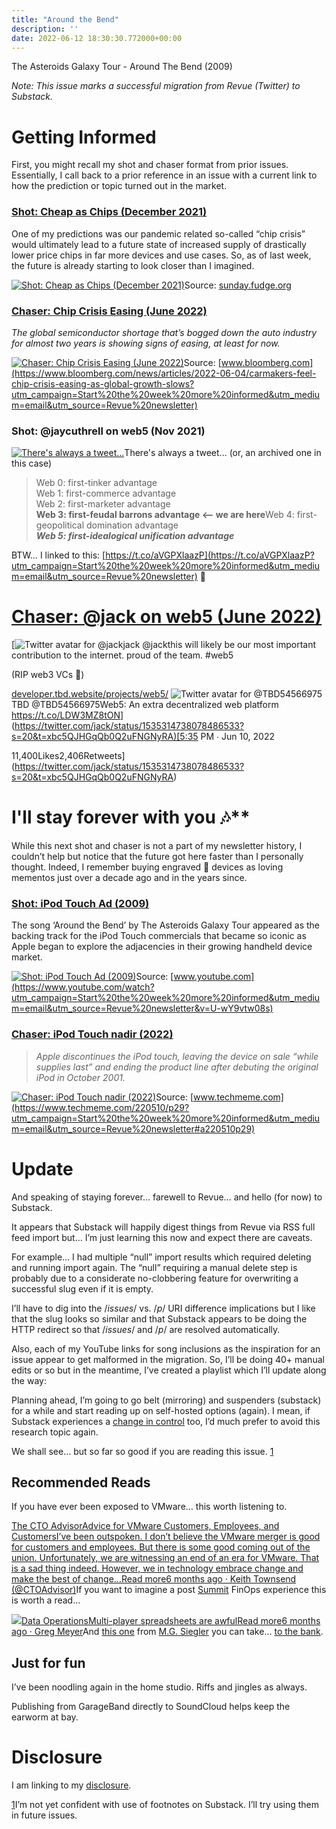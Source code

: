 ```yaml
---
title: "Around the Bend"
description: ''
date: 2022-06-12 18:30:30.772000+00:00
---
```


The Asteroids Galaxy Tour - Around The Bend (2009)

*Note: This issue marks a successful migration from Revue (Twitter) to Substack.*

# Getting Informed

First, you might recall my shot and chaser format from prior issues. Essentially, I call back to a prior reference in an issue with a current link to how the prediction or topic turned out in the market.

### **[Shot: Cheap as Chips (December 2021)](https://fudge.org/archive/fudge-sunday-cheap-as-chips-in-2022-946008?utm_campaign=Start%20the%20week%20more%20informed&utm_medium=email&utm_source=Revue%20newsletter)**

One of my predictions was our pandemic related so-called “chip crisis” would ultimately lead to a future state of increased supply of drastically lower price chips in far more devices and use cases. So, as of last week, the future is already starting to look closer than I imagined.

[![Shot: Cheap as Chips (December 2021)](https://cuthrell.com/favicon.png "Shot: Cheap as Chips (December 2021)")](https://cuthrell.com/favicon.png)Source: [sunday.fudge.org](https://sunday.fudge.org/issues/fudge-sunday-cheap-as-chips-in-2022-946008?utm_campaign=Start%20the%20week%20more%20informed&utm_medium=email&utm_source=Revue%20newsletter)

### **[Chaser: Chip Crisis Easing (June 2022)](https://www.bloomberg.com/news/articles/2022-06-04/carmakers-feel-chip-crisis-easing-as-global-growth-slows?utm_campaign=Start%20the%20week%20more%20informed&utm_medium=email&utm_source=Revue%20newsletter)**

*The global semiconductor shortage that’s bogged down the auto industry for almost two years is showing signs of easing, at least for now.*

[![Chaser: Chip Crisis Easing (June 2022)](https://cuthrell.com/favicon.png "Chaser: Chip Crisis Easing (June 2022)")](https://cuthrell.com/favicon.png)Source: [www.bloomberg.com](https://www.bloomberg.com/news/articles/2022-06-04/carmakers-feel-chip-crisis-easing-as-global-growth-slows?utm_campaign=Start%20the%20week%20more%20informed&utm_medium=email&utm_source=Revue%20newsletter)

### **Shot: @jaycuthrell on web5 (Nov 2021)**

[![There's always a tweet...](https://cuthrell.com/favicon.png "There's always a tweet...")](https://cuthrell.com/favicon.png)There's always a tweet... (or, an archived one in this case)

> Web 0: first-tinker advantage  
> Web 1: first-commerce advantage  
> Web 2: first-marketer advantage  
> **Web 3: first-feudal barrons advantage <– we are here**Web 4: first-geopolitical domination advantage  
> ***Web 5: first-idealogical unification advantage***
>
>

BTW… I linked to this: [https://t.co/aVGPXlaazP](https://t.co/aVGPXlaazP?utm_campaign=Start%20the%20week%20more%20informed&utm_medium=email&utm_source=Revue%20newsletter) 🧐

# [Chaser: @jack on web5 (June 2022)](https://twitter.com/jack/status/1535314738078486533)

[![Twitter avatar for @jack](https://cuthrell.com/favicon.png)jack @jackthis will likely be our most important contribution to the internet. proud of the team. #web5

(RIP web3 VCs 🤫)

[developer.tbd.website/projects/web5/](https://developer.tbd.website/projects/web5/) ![Twitter avatar for @TBD54566975](https://cuthrell.com/favicon.png)TBD @TBD54566975Web5: An extra decentralized web platform
<https://t.co/LDW3MZ8tON>](<https://twitter.com/jack/status/1535314738078486533?s=20&t=xbc5QJHGqQb0Q2uFNGNyRA)[5:35> PM ∙ Jun 10, 2022

11,400Likes2,406Retweets](<https://twitter.com/jack/status/1535314738078486533?s=20&t=xbc5QJHGqQb0Q2uFNGNyRA>)

# I'll stay forever with you 🎶**

While this next shot and chaser is not a part of my newsletter history, I couldn’t help but notice that the future got here faster than I personally thought. Indeed, I remember buying engraved 📱 devices as loving mementos just over a decade ago and in the years since.

### [Shot: iPod Touch Ad (2009)](https://www.youtube.com/watch?utm_campaign=Start%20the%20week%20more%20informed&utm_medium=email&utm_source=Revue%20newsletter&v=U-wY9vtw08s)

The song ‘Around the Bend’ by The Asteroids Galaxy Tour appeared as the backing track for the iPod Touch commercials that became so iconic as Apple began to explore the adjacencies in their growing handheld device market.

[![Shot: iPod Touch Ad (2009)](https://cuthrell.com/favicon.png "Shot: iPod Touch Ad (2009)")](https://cuthrell.com/favicon.png)Source: [www.youtube.com](https://www.youtube.com/watch?utm_campaign=Start%20the%20week%20more%20informed&utm_medium=email&utm_source=Revue%20newsletter&v=U-wY9vtw08s)

### [Chaser: iPod Touch nadir (2022)](https://www.techmeme.com/220510/p29?utm_campaign=Start%20the%20week%20more%20informed&utm_medium=email&utm_source=Revue%20newsletter#a220510p29)

> *Apple discontinues the iPod touch, leaving the device on sale “while supplies last” and ending the product line after debuting the original iPod in October 2001.*
>
>

[![Chaser: iPod Touch nadir (2022)](https://cuthrell.com/favicon.png "Chaser: iPod Touch nadir (2022)")](https://cuthrell.com/favicon.png)Source: [www.techmeme.com](https://www.techmeme.com/220510/p29?utm_campaign=Start%20the%20week%20more%20informed&utm_medium=email&utm_source=Revue%20newsletter#a220510p29)

# Update

And speaking of staying forever… farewell to Revue… and hello (for now) to Substack.

It appears that Substack will happily digest things from Revue via RSS full feed import but… I’m just learning this now and expect there are caveats.

For example… I had multiple “null” import results which required deleting and running import again. The “null” requiring a manual delete step is probably due to a considerate no-clobbering feature for overwriting a successful slug even if it is empty.

I’ll have to dig into the /*issues*/ vs. /*p*/ URI difference implications but I like that the slug looks so similar and that Substack appears to be doing the HTTP redirect so that /*issues*/ and /*p*/ are resolved automatically.

Also, each of my YouTube links for song inclusions as the inspiration for an issue appear to get malformed in the migration. So, I’ll be doing 40+ manual edits or so but in the meantime, I’ve created a playlist which I’ll update along the way:

Planning ahead, I’m going to go belt (mirroring) and suspenders (substack) for a while and start reading up on self-hosted options (again). I mean, if Substack experiences a [change in control](https://sunday.fudge.org/p/fudge-sunday-moving-out-1200494) too, I’d much prefer to avoid this research topic again.

We shall see… but so far so good if you are reading this issue. [1](#footnote-1)

## Recommended Reads

If you have ever been exposed to VMware… this worth listening to.

[The CTO AdvisorAdvice for VMware Customers, Employees, and CustomersI’ve been outspoken. I don’t believe the VMware merger is good for customers and employees. But there is some good coming out of the union. Unfortunately, we are witnessing an end of an era for VMware. That is a sad thing indeed. However, we in technology embrace change and make the best of change…Read more6 months ago · Keith Townsend (@CTOAdvisor)](https://ctoadvisor.substack.com/p/advice-for-vmware-customers-employees?utm_source=substack&utm_campaign=post_embed&utm_medium=web)If you want to imagine a post [Summit](https://usesummit.com) FinOps experience this is worth a read…

[![](https://cuthrell.com/favicon.png)Data OperationsMulti-player spreadsheets are awfulRead more6 months ago · Greg Meyer](https://www.finddataops.com/p/multi-player-spreadsheets-are-awful?utm_source=substack&utm_campaign=post_embed&utm_medium=web)And [this one](https://mgs.blog/the-apple-banks-next-branch-e4f837d42078) from [M.G. Siegler](https://mgsiegler.com) you can take… [to the bank](https://mgs.blog/the-apple-banks-next-branch-e4f837d42078).

## Just for fun

I’ve been noodling again in the home studio. Riffs and jingles as always.

Publishing from GarageBand directly to SoundCloud helps keep the earworm at bay.

# Disclosure

I am linking to my [disclosure](https://jaycuthrell.com/disclosure/?utm_campaign=Fudge%20Sunday&utm_medium=email&utm_source=Revue%20newsletter).

[1](#footnote-anchor-1)I’m not yet confident with use of footnotes on Substack. I’ll try using them in future issues.

